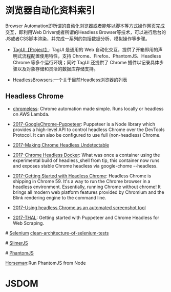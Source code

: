 


# 浏览器自动化资料索引



Browser Automation即所谓的自动化浏览器或者能够以脚本等方式操作网页完成交互，即利用Web Driver或者所谓的Headless Browser等技术，可以进行后台的JS或者CSS脚本渲染，并完成一系列的包括数据分析、模拟操作等步骤。





- [TagUI【Project】](https://github.com/tebelorg/TagUI): TagUI 是通用的 Web 自动化交互，提供了开箱即用的声明式流程配置使用特性，支持 Chrome、Firefox、PhantomJS、Headless Chrome 等多个运行环境；同时 TagUI 还提供了 Chrome 插件以记录具体步骤以及对象存储和灵活的数据库存储支持。

- [HeadlessBrowsers](https://github.com/dhamaniasad/HeadlessBrowsers):一个关于目前Headless浏览器的列表
 


## Headless Chrome



- [chromeless](https://github.com/graphcool/chromeless): Chrome automation made simple. Runs locally or headless on AWS Lambda.

- [2017-GoogleChrome-Puppeteer](https://github.com/GoogleChrome/puppeteer): Puppeteer is a Node library which provides a high-level API to control headless Chrome over the DevTools Protocol. It can also be configured to use full (non-headless) Chrome.

- [2017-Making Chrome Headless Undetectable](https://intoli.com/blog/making-chrome-headless-undetectable/)


- [2017-Chrome Headless Docker](https://hub.docker.com/r/justinribeiro/chrome-headless/): What was once a container using the experimental build of headless_shell from tip, this container now runs and exposes stable Chrome headless via google-chome --headless.

- [2017-Getting Started with Headless Chrome](https://parg.co/btk): Headless Chrome is shipping in Chrome 59. It's a way to run the Chrome browser in a headless environment. Essentially, running Chrome without chrome! It brings all modern web platform features provided by Chromium and the Blink rendering engine to the command line.

- [2017-Using headless Chrome as an automated screenshot tool](https://parg.co/btL)



- [2017-THAL](https://github.com/emadehsan/thal): Getting started with Puppeteer and Chrome Headless for Web Scraping.



# [Selenium]()
[clean-architecture-of-selenium-tests](http://ovaraksin.blogspot.jp/2016/04/clean-architecture-of-selenium-tests.html?utm_source=tuicool&utm_medium=referral)

# [SlimerJS](http://slimerjs.org/)

# [PhantomJS](http://phantomjs.org/)

[Horseman](https://github.com/johntitus/node-horseman):Run PhantomJS from Node



# JSDOM

